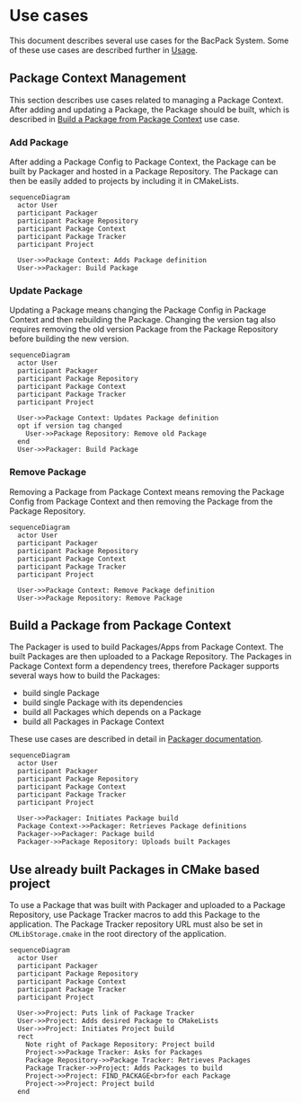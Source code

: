 # Use cases

This document describes several use cases for the BacPack System. Some of these use cases are
described further in [Usage](./example_usage.md).

## Package Context Management

This section describes use cases related to managing a Package Context. After adding and updating
a Package, the Package should be built, which is described in [Build a Package from Package
Context](#build-a-package-from-package-context) use case.

### Add Package

After adding a Package Config to Package Context, the Package can be built by Packager and hosted
in a Package Repository. The Package can then be easily added to projects by including it in
CMakeLists.

```mermaid
sequenceDiagram
  actor User
  participant Packager
  participant Package Repository
  participant Package Context
  participant Package Tracker
  participant Project

  User->>Package Context: Adds Package definition
  User->>Packager: Build Package
```

### Update Package

Updating a Package means changing the Package Config in Package Context and then rebuilding the
Package. Changing the version tag also requires removing the old version Package from the
Package Repository before building the new version.

```mermaid
sequenceDiagram
  actor User
  participant Packager
  participant Package Repository
  participant Package Context
  participant Package Tracker
  participant Project

  User->>Package Context: Updates Package definition
  opt if version tag changed
    User->>Package Repository: Remove old Package
  end
  User->>Packager: Build Package
```

### Remove Package

Removing a Package from Package Context means removing the Package Config from Package Context
and then removing the Package from the Package Repository.

```mermaid
sequenceDiagram
  actor User
  participant Packager
  participant Package Repository
  participant Package Context
  participant Package Tracker
  participant Project

  User->>Package Context: Remove Package definition
  User->>Package Repository: Remove Package
```

## Build a Package from Package Context

The Packager is used to build Packages/Apps from Package Context. The built Packages are then
uploaded to a Package Repository. The Packages in Package Context form a dependency trees, therefore
Packager supports several ways how to build the Packages:
 - build single Package
 - build single Package with its dependencies
 - build all Packages which depends on a Package
 - build all Packages in Package Context

These use cases are described in detail in
[Packager documentation](https://github.com/bacpack-system/packager/blob/master/doc/UseCaseScenarios.md).

```mermaid
sequenceDiagram
  actor User
  participant Packager
  participant Package Repository
  participant Package Context
  participant Package Tracker
  participant Project

  User->>Packager: Initiates Package build
  Package Context->>Packager: Retrieves Package definitions
  Packager->>Packager: Package build
  Packager->>Package Repository: Uploads built Packages
```

## Use already built Packages in CMake based project

To use a Package that was built with Packager and uploaded to a Package Repository, use Package
Tracker macros to add this Package to the application. The Package Tracker repository URL must also
be set in `CMLibStorage.cmake` in the root directory of the application.

```mermaid
sequenceDiagram
  actor User
  participant Packager
  participant Package Repository
  participant Package Context
  participant Package Tracker
  participant Project

  User->>Project: Puts link of Package Tracker
  User->>Project: Adds desired Package to CMakeLists
  User->>Project: Initiates Project build
  rect
    Note right of Package Repository: Project build
    Project->>Package Tracker: Asks for Packages
    Package Repository->>Package Tracker: Retrieves Packages
    Package Tracker->>Project: Adds Packages to build
    Project->>Project: FIND_PACKAGE<br>for each Package
    Project->>Project: Project build
  end
```
